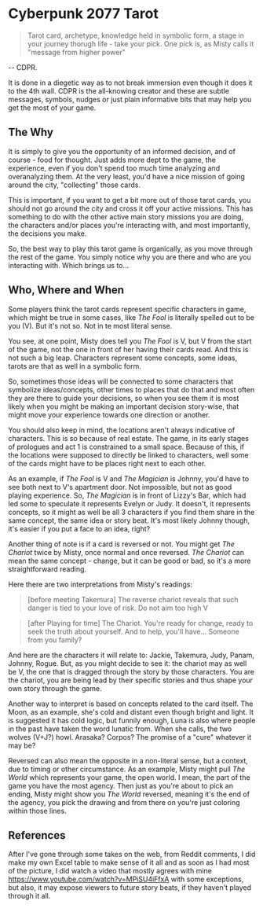 # Cyberpunk 2077 Tarot

> Tarot card, archetype, knowledge held in symbolic form, a stage in your journey thorugh life - take your pick.
One pick is, as Misty calls it "message from higher power"

-- CDPR.

It is done in a diegetic way as to not break immersion even though it does it to the 4th wall.
CDPR is the all-knowing creator and these are subtle messages, symbols, nudges or just plain informative bits that may
help you get the most of your game.

## The Why

It is simply to give you the opportunity of an informed decision, and of course - food for thought.
Just adds more dept to the game, the experience, even if you don't spend too much time analyzing and overanalyzing them.
At the very least, you'd have a nice mission of going around the city, "collecting" those cards.

This is important, if you want to get a bit more out of those tarot cards, you should not go around the city and
cross it off your active missions. This has something to do with the other active main story missions you are doing,
the characters and/or places you're interacting with, and most importantly, the decisions you make.

So, the best way to play this tarot game is organically, as you move through the rest of the game. You simply notice
why you are there and who are you interacting with. Which brings us to...

## Who, Where and When

Some players think the tarot cards represent specific characters in game, which might be true in some cases, like
_The Fool_ is literally spelled out to be you (V). But it's not so. Not in te most literal sense.

You see, at one point, Misty does tell you _The Fool_ is V, but V from the start of the game, not the one in front
of her having their cards read. And this is not such a big leap. Characters represent some concepts, some ideas,
tarots are that as well in a symbolic form.

So, sometimes those ideas will be connected to some characters that symbolize ideas/concepts, other times to places
that do that and most often they are there to guide your decisions, so when you see them it is most likely when you
might be making an important decision story-wise, that might move your experience towards one direction or another.

You should also keep in mind, the locations aren't always indicative of characters. This is so because of real estate.
The game, in its early stages of prologues and act 1 is constrained to a small space. Because of this, if the
locations were supposed to directly be linked to characters, well some of the cards might have to be places right
next to each other.

As an example, if _The Fool_ is V and _The Magician_ is Johnny, you'd have to see both next to V's
apartment door. Not impossible, but not as good playing experience. So, _The Magician_ is in front of Lizzy's Bar,
which had led some to speculate it represents Evelyn or Judy. It doesn't, it represents concepts, so it might as well be
all 3 characters if you find them share in the same concept, the same idea or story beat. It's most likely Johnny
though, it's easier if you put a face to an idea, right?

Another thing of note is if a card is reversed or not. You might get _The Chariot_ twice by Misty, once normal and once
reversed. _The Chariot_ can mean the same concept - change, but it can be good or bad, so it's a more straightforward
reading.

Here there are two interpretations from Misty's readings:

> [before meeting Takemura] The reverse chariot reveals that such danger is tied to your love of risk. Do not aim too high V

> [after Playing for time] The Chariot. You're ready for change, ready to seek the truth about yourself. And to help, you'll have... Someone from you family?

And here are the characters it will relate to: Jackie, Takemura, Judy, Panam, Johnny, Rogue. 
But, as you might decide to see it: the chariot may as well be V, the one that is dragged through the story by those characters.
You are the chariot, you are being lead by their specific stories and thus shape your own story through the game.


Another way to interpret is based on concepts related to the card itself.
The Moon, as an example, she's cold and distant even though bright and light. It is suggested it has cold logic, but funnily enough, 
Luna is also where people in the past have taken the word lunatic from.
When she calls, the two wolves (V+J?) howl. Arasaka? Corpos? The promise of a "cure" whatever it may be?

Reversed can also mean the opposite in a non-literal sense, but a context, due to timing or other circumstance.
As an example, Misty might pull _The World_ which represents your game, the open world. I mean, the part of the game you
have the most agency. Then just as you're about to pick an ending, Misty might show you _The World_ reversed, meaning
it's the end of the agency, you pick the drawing and from there on you're just coloring within those lines.

## References

After I've gone through some takes on the web, from Reddit comments, I did make my own Excel table to make sense of
it all and as soon as I had most of the picture, I did watch a video that mostly agrees with
mine https://www.youtube.com/watch?v=MPiSU4iFfxA
with some exceptions, but also, it may expose viewers to future story beats, if they haven't played through it all.

